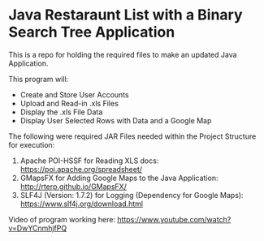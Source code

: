 # Java Restaraunt List with a Binary Search Tree Application
This is a repo for holding the required files to make an updated Java Application.

This program will:
- Create and Store User Accounts
- Upload and Read-in .xls Files
- Display the .xls File Data
- Display User Selected Rows with Data and a Google Map

The following were required JAR Files needed within the Project Structure for execution:

1. Apache POI-HSSF for Reading XLS docs: https://poi.apache.org/spreadsheet/
2. GMapsFX for Adding Google Maps to the Java Application: http://rterp.github.io/GMapsFX/
3. SLF4J (Version: 1.7.2) for Logging (Dependency for Google Maps): https://www.slf4j.org/download.html

Video of program working here: https://www.youtube.com/watch?v=DwYCnmhjfPQ
